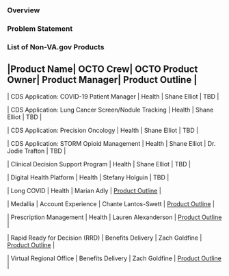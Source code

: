 ### Overview


### Problem Statement



### List of Non-VA.gov Products

|Product Name| OCTO Crew| OCTO Product Owner| Product Manager| Product Outline |
--------------------------------------------------------------------------------
| CDS Application: COVID-19 Patient Manager | Health | Shane Elliot | TBD |

| CDS Application: Lung Cancer Screen/Nodule Tracking | Health | Shane Elliot | TBD | 

| CDS Application: Precision Oncology | Health | Shane Elliot | TBD |

| CDS Application: STORM Opioid Management | Health | Shane Elliot | Dr. Jodie Trafton | TBD |

| Clinical Decision Support Program | Health | Shane Elliot | TBD |

| Digital Health Platform | Health | Stefany Holguin | TBD |

| Long COVID | Health | Marian Adly | [Product Outline](LINK) |

| Medallia | Account Experience | Chante Lantos-Swett | [Product Outline](LINK) |

| Prescription Management | Health | Lauren Alexanderson | [Product Outline](LINK) |

| Rapid Ready for Decision (RRD) | Benefits Delivery | Zach Goldfine | [Product Outline](LINK) |

| Virtual Regional Office | Benefits Delivery | Zach Goldfine | [Product Outline](LINK) |
